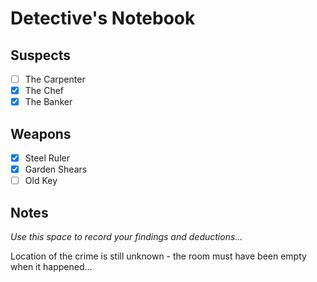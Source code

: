 # Detective's Notebook

## Suspects
- [ ] The Carpenter
- [X] The Chef
- [X] The Banker

## Weapons
- [X] Steel Ruler
- [X] Garden Shears
- [ ] Old Key

## Notes
*Use this space to record your findings and deductions...*

Location of the crime is still unknown - the room must have been empty when it happened...
